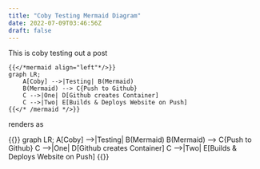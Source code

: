 ```yaml
---
title: "Coby Testing Mermaid Diagram"
date: 2022-07-09T03:46:56Z
draft: false
---
```


This is coby testing out a post 

```
{{</*mermaid align="left"*/>}}
graph LR;
    A[Coby] -->|Testing| B(Mermaid)
    B(Mermaid) --> C{Push to Github}
    C -->|One| D[Github creates Container]
    C -->|Two| E[Builds & Deploys Website on Push]
{{</* /mermaid */>}}
```

renders as

{{<mermaid align="left">}}
graph LR;
    A[Coby] -->|Testing| B(Mermaid)
    B(Mermaid) --> C{Push to Github}
    C -->|One| D[Github creates Container]
    C -->|Two| E[Builds & Deploys Website on Push]
{{</mermaid>}}